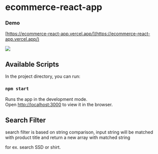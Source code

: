 # ecommerce-react-app

### Demo

[https://ecommerce-react-app.vercel.app/](https://ecommerce-react-app.vercel.app/)

![](markdown/desktop.png)

## Available Scripts

In the project directory, you can run:

### `npm start`

Runs the app in the development mode.\
Open [http://localhost:3000](http://localhost:3000) to view it in the browser.

## Search Filter

search filter is based on string comparison, input string will be matched with product title and return a new array with matched string

for ex. search SSD or shirt.

